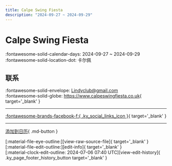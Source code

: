 ```yaml
---
title: Calpe Swing Fiesta
description: "2024-09-27 ~ 2024-09-29"
---
```


# Calpe Swing Fiesta 

:fontawesome-solid-calendar-days: 2024-09-27 ~ 2024-09-29  
:fontawesome-solid-location-dot: 卡尔佩  

## 联系

:fontawesome-solid-envelope: <Lindyclub@gmail.com>  
:fontawesome-solid-globe: <https://www.calpeswingfiesta.co.uk>{ target='_blank' }  

---

 [:fontawesome-brands-facebook-f:{ .ky_social_links_icon }](https://www.facebook.com/profile.php?id=61552421964940){ target='_blank' }

---

[添加到日历](https://swing.news/ics/2024/es_ES/calpe-swing-fiesta-2024){ .md-button }

<div class="ky_page_footer" markdown>
<div class="ky_page_footer_trailing" markdown="span">
[:material-file-eye-outline:][view-raw-source-file]{ target='_blank' }
[:material-file-edit-outline:][edit-info]{ target='_blank' }
</div>
<div class="ky_page_footer_leading" markdown="span">
[:material-clock-edit-outline: 2024-07-06 07:40 UTC][view-edit-history]{ .ky_page_footer_history_button target='_blank' }
</div>
</div>

[view-raw-source-file]: https://github.com/swingdance/events/blob/main/2024/es_ES/calpe-swing-fiesta-2024.json "查看原始源文件"
[edit-info]: https://github.com/swingdance/events/issues/new?assignees=&labels=update+event&projects=&template=03-update_entity.yml&title=%5B2024%2Fes_ES%5D%20Update%20Event%3A%20Calpe%20Swing%20Fiesta&region=es_ES&year=2024&id=calpe-swing-fiesta-2024&name=Calpe%20Swing%20Fiesta&org_id= "编辑信息"

[view-edit-history]: https://github.com/swingdance/events/commits/main/2024/es_ES/calpe-swing-fiesta-2024.json "查看编辑历史"
